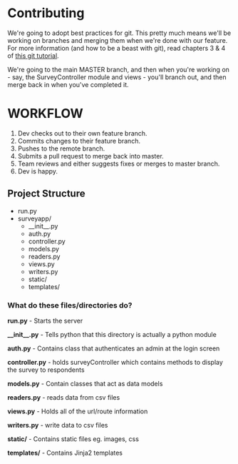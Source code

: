 # Contributing

We're going to adopt best practices for git. This pretty much means we'll be working on branches and merging them when we're done with our feature. For more information (and how to be a beast with git), read chapters 3 & 4 of [this git tutorial](https://www.learnenough.com/git-tutorial#sec-branching_and_merging).

We're going to the main MASTER branch, and then when you're working on - say, the SurveyController module and views - you'll branch out, and then merge back in when you've completed it.

WORKFLOW
========

1. Dev checks out to their own feature branch.
2. Commits changes to their feature branch.
3. Pushes to the remote branch.
4. Submits a pull request to merge back into master.
5. Team reviews and either suggests fixes or merges to master branch.
6. Dev is happy.


## Project Structure

 - run.py  
 - surveyapp/ 
    - \_\_init\_\_.py
    - auth.py
    - controller.py
    - models.py
    - readers.py
    - views.py
    - writers.py
    - static/
    - templates/

### What do these files/directories do?

__run.py__ - Starts the server



__\_\_init\_\_.py__ - Tells python that this directory is actually a python module

__auth.py__ - Contains class that authenticates an admin at the login screen

__controller.py__ - holds surveyController which contains methods to display the survey to respondents

__models.py__ - Contain classes that act as data models

__readers.py__ - reads data from csv files 

__views.py__ - Holds all of the url/route information

__writers.py__ - write data to csv files


__static/__ - Contains static files eg. images, css

__templates/__ - Contains Jinja2 templates
